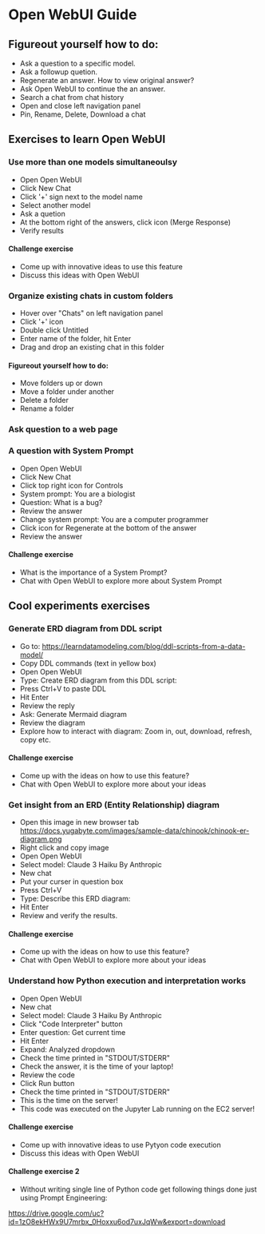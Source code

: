 # Open WebUI Guide

## Figureout yourself how to do:
- Ask a question to a specific model.
- Ask a followup quetion.
- Regenerate an answer. How to view original answer?
- Ask Open WebUI to continue the an answer.
- Search a chat from chat history
- Open and close left navigation panel
- Pin, Rename, Delete, Download a chat



## Exercises to learn Open WebUI
### Use more than one models simultaneoulsy
- Open Open WebUI
- Click New Chat
- Click '+' sign next to the model name
- Select another model
- Ask a quetion
- At the bottom right of the answers, click icon (Merge Response)
- Verify results
#### Challenge exercise
- Come up with innovative ideas to use this feature
- Discuss this ideas with Open WebUI

### Organize existing chats in custom folders
- Hover over "Chats" on left navigation panel
- Click '+' icon
- Double click Untitled
- Enter name of the folder, hit Enter
- Drag and drop an existing chat in this folder
#### Figureout yourself how to do:
- Move folders up or down
- Move a folder under another 
- Delete a folder
- Rename a folder


### Ask question to a web page


### A question with System Prompt
- Open Open WebUI
- Click New Chat
- Click top right icon for Controls
- System prompt: You are a biologist
- Question: What is a bug?
- Review the answer
- Change system prompt: You are a computer programmer
- Click icon for Regenerate at the bottom of the answer
- Review the answer
#### Challenge exercise
- What is the importance of a System Prompt?
- Chat with Open WebUI to explore more about System Prompt


## Cool experiments exercises

### Generate ERD diagram from DDL script
- Go to: https://learndatamodeling.com/blog/ddl-scripts-from-a-data-model/
- Copy DDL commands (text in yellow box)
- Open Open WebUI
- Type: Create ERD diagram from this DDL script:
- Press Ctrl+V to paste DDL
- Hit Enter
- Review the reply
- Ask: Generate Mermaid diagram
- Review the diagram
- Explore how to interact with diagram: Zoom in, out, download, refresh, copy etc.
#### Challenge exercise
- Come up with the ideas on how to use this feature?
- Chat with Open WebUI to explore more about your ideas



### Get insight from an ERD (Entity Relationship) diagram 
- Open this image in new browser tab
https://docs.yugabyte.com/images/sample-data/chinook/chinook-er-diagram.png
- Right click and copy image
- Open Open WebUI
- Select model: Claude 3 Haiku By Anthropic
- New chat
- Put your curser in question box
- Press Ctrl+V
- Type: Describe this ERD diagram:
- Hit Enter
- Review and verify the results.
#### Challenge exercise
- Come up with the ideas on how to use this feature?
- Chat with Open WebUI to explore more about your ideas

### Understand how Python execution and interpretation works
- Open Open WebUI
- New chat
- Select model: Claude 3 Haiku By Anthropic
- Click "Code Interpreter" button
- Enter question: Get current time
- Hit Enter
- Expand: Analyzed dropdown
- Check the time printed in "STDOUT/STDERR"
- Check the answer, it is the time of your laptop!
- Review the code
- Click Run button 
- Check the time printed in "STDOUT/STDERR"
- This is the time on the server!
- This code was executed on the Jupyter Lab running on the EC2 server!
#### Challenge exercise
- Come up with innovative ideas to use Pytyon code execution
- Discuss this ideas with Open WebUI
#### Challenge exercise 2
- Without writing single line of Python code get following things done just using Prompt Engineering:

https://drive.google.com/uc?id=1zO8ekHWx9U7mrbx_0Hoxxu6od7uxJqWw&export=download
